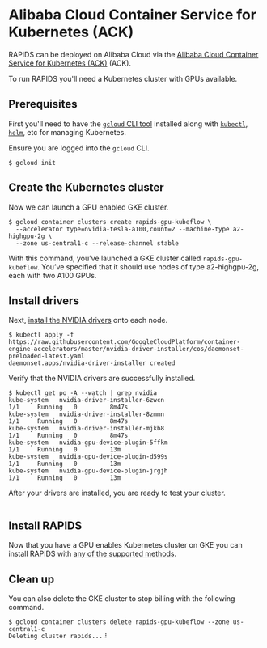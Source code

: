 # Alibaba Cloud Container Service for Kubernetes (ACK)

RAPIDS can be deployed on Alibaba Cloud via the [Alibaba Cloud Container Service for Kubernetes (ACK)](https://www.alibabacloud.com/product/kubernetes) (ACK).

To run RAPIDS you'll need a Kubernetes cluster with GPUs available.

## Prerequisites

First you'll need to have the [`gcloud` CLI tool](https://cloud.google.com/sdk/gcloud) installed along with [`kubectl`](https://kubernetes.io/docs/tasks/tools/), [`helm`](https://helm.sh/docs/intro/install/), etc for managing Kubernetes.

Ensure you are logged into the `gcloud` CLI.

```console
$ gcloud init
```

## Create the Kubernetes cluster

Now we can launch a GPU enabled GKE cluster.

```console
$ gcloud container clusters create rapids-gpu-kubeflow \
  --accelerator type=nvidia-tesla-a100,count=2 --machine-type a2-highgpu-2g \
  --zone us-central1-c --release-channel stable
```

With this command, you’ve launched a GKE cluster called `rapids-gpu-kubeflow`. You’ve specified that it should use nodes of type a2-highgpu-2g, each with two A100 GPUs.

## Install drivers

Next, [install the NVIDIA drivers](https://cloud.google.com/kubernetes-engine/docs/how-to/gpus#installing_drivers) onto each node.

```console
$ kubectl apply -f https://raw.githubusercontent.com/GoogleCloudPlatform/container-engine-accelerators/master/nvidia-driver-installer/cos/daemonset-preloaded-latest.yaml
daemonset.apps/nvidia-driver-installer created
```

Verify that the NVIDIA drivers are successfully installed.

```console
$ kubectl get po -A --watch | grep nvidia
kube-system   nvidia-driver-installer-6zwcn                                 1/1     Running   0         8m47s
kube-system   nvidia-driver-installer-8zmmn                                 1/1     Running   0         8m47s
kube-system   nvidia-driver-installer-mjkb8                                 1/1     Running   0         8m47s
kube-system   nvidia-gpu-device-plugin-5ffkm                                1/1     Running   0         13m
kube-system   nvidia-gpu-device-plugin-d599s                                1/1     Running   0         13m
kube-system   nvidia-gpu-device-plugin-jrgjh                                1/1     Running   0         13m
```

After your drivers are installed, you are ready to test your cluster.

```{include} ../../_includes/check-gpu-pod-works.md

```

## Install RAPIDS

Now that you have a GPU enables Kubernetes cluster on GKE you can install RAPIDS with [any of the supported methods](../../platforms/kubernetes).

## Clean up

You can also delete the GKE cluster to stop billing with the following command.

```console
$ gcloud container clusters delete rapids-gpu-kubeflow --zone us-central1-c
Deleting cluster rapids...⠼
```

```{relatedexamples}

```
